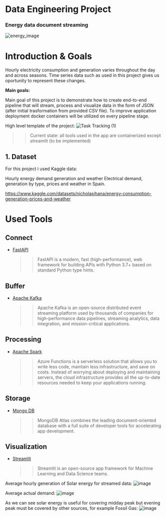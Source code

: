 # Data Engineering Project

### Energy data document streaming 
![energy_image](https://github.com/KamilMynarski/energy_demand_documment_streaming/assets/78103509/fd754af1-5f27-43e5-bf9e-175a8e1618cd)


# Introduction & Goals

Hourly electricity consumption and generation varies throughout the day and across seasons. Time series data such as used in this project gives us oportunity to represent these changes. 

**Main goals:**

Main goal of this project is to demonstrate how to create end-to-end pipeline that will stream, process and visualize data in the form of JSON (after initial trasformation from provided CSV file). To improve application deployment docker containers will be utilized on every pipeline stage.


High level template of the project:
![Task Tracking (1)](https://github.com/KamilMynarski/energy_demand_documment_streaming/assets/78103509/8ebde6dc-b3c7-4a64-a462-a3df8fe36932)

>>Current state: all tools used in the app are containerized except streamlit (to be implemented) 



## 1. Dataset

For this project i used Kaggle data:

Hourly energy demand generation and weather
Electrical demand, generation by type, prices and weather in Spain.

https://www.kaggle.com/datasets/nicholasjhana/energy-consumption-generation-prices-and-weather

# Used Tools
## Connect

- [FastAPI](https://fastapi.tiangolo.com/)
  >> FastAPI is a modern, fast (high-performance), web framework for building APIs with Python 3.7+ based on standard Python type hints.
  
## Buffer

- [Apache Kafka](https://kafka.apache.org/)
  >> Apache Kafka is an open-source distributed event streaming platform used by thousands of companies for high-performance data pipelines, streaming analytics, data integration, and mission-critical applications.

## Processing

- [Apache Spark](https://spark.apache.org/)
  >> Azure Functions is a serverless solution that allows you to write less code, maintain less infrastructure, and save on costs. Instead of worrying about deploying and maintaining servers, the cloud infrastructure provides all the up-to-date resources needed to keep your applications running.



## Storage

- [Mongo DB](https://www.mongodb.com/) 
  >> MongoDB Atlas combines the leading document-oriented database with a full suite of developer tools for accelerating app development.


## Visualization

- [Streamlit](https://streamlit.io)
  >> Streamlit is an open-source app framework for Machine Learning and Data Science teams.

Average hourly generation of Solar energy for streamed data:
![image](https://github.com/KamilMynarski/energy_demand_documment_streaming/assets/78103509/87621949-5965-42e0-b463-471800047743)

Average actual demand:
![image](https://github.com/KamilMynarski/energy_demand_documment_streaming/assets/78103509/05083df1-765f-4a54-b551-b52f3cbae754)

As we can see solar energy is useful for covering midday peak but evening peak must be covered by other sources, for example Fossil Gas:
![image](https://github.com/KamilMynarski/energy_demand_documment_streaming/assets/78103509/18cb3558-5982-4c0e-9434-9dc315b75a0f)

